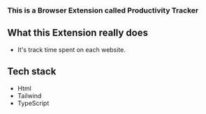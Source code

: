 ### This is a Browser Extension called Productivity Tracker

## What this Extension really does

- It's track time spent on each website.

## Tech stack

- Html
- Tailwind
- TypeScript
